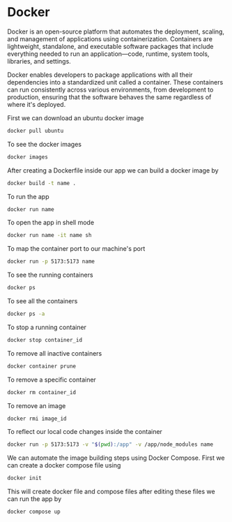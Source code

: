# Docker

Docker is an open-source platform that automates the deployment, scaling, and management of applications using containerization. Containers are lightweight, standalone, and executable software packages that include everything needed to run an application—code, runtime, system tools, libraries, and settings.

Docker enables developers to package applications with all their dependencies into a standardized unit called a container. These containers can run consistently across various environments, from development to production, ensuring that the software behaves the same regardless of where it's deployed.

First we can download an ubuntu docker image
```bash
docker pull ubuntu
```
To see the docker images
```bash
docker images
```
After creating a Dockerfile inside our app we can build a docker image by
```bash
docker build -t name .
```
To run the app
```bash
docker run name
```
To open the app in shell mode
```bash
docker run name -it name sh
```
To map the container port to our machine's port
```bash
docker run -p 5173:5173 name
```
To see the running containers
```bash
docker ps
```
To see all the containers
```bash
docker ps -a
```
To stop a running container
```bash
docker stop container_id
```
To remove all inactive containers
```bash
docker container prune
```
To remove a specific container
```bash
docker rm container_id
```
To remove an image
```bash
docker rmi image_id
```
To reflect our local code changes inside the container
```bash
docker run -p 5173:5173 -v "$(pwd):/app" -v /app/node_modules name
```

We can automate the image building steps using Docker Compose. First we can create a docker compose file using
```bash
docker init
```
This will create docker file and compose files after editing these files we can run the app by
```bash
docker compose up
```
